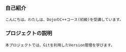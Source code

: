 ### 自己紹介
    こんにちは。わたしは、DojoのC++コース(初級)を受講しています。

### プロジェクトの説明
    本プロジェクトでは、Gitを利用したVersion管理を学びます。